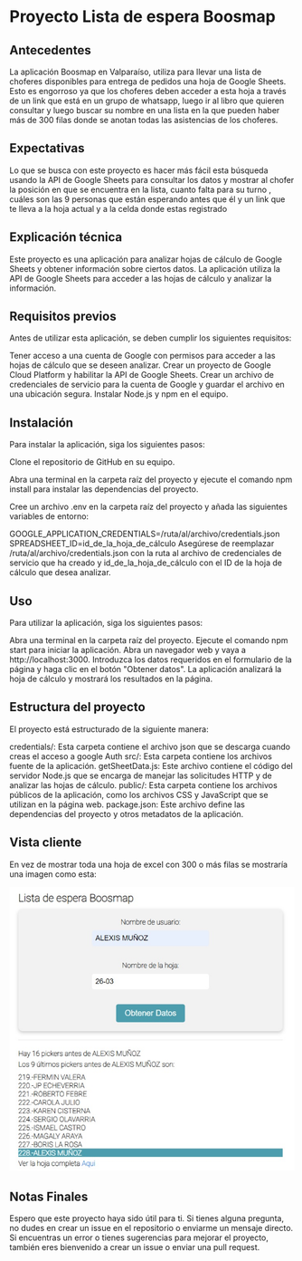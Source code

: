 # Proyecto Lista de espera Boosmap

## Antecedentes

La aplicación Boosmap en Valparaíso, utiliza para llevar una lista de choferes disponibles para entrega de pedidos una hoja de Google Sheets. Esto es engorroso ya que los
choferes deben acceder a esta hoja a través de un link que está en un grupo de whatsapp, luego ir al libro que quieren consultar y luego buscar su nombre en una lista en la que pueden haber más de 300 filas donde se anotan todas las asistencias de los choferes.

## Expectativas

Lo que se busca con este proyecto es hacer más fácil esta búsqueda usando la API de Google Sheets para consultar los datos y mostrar al chofer la posición en que se encuentra en la lista, cuanto falta para su turno , cuáles son las 9 personas que están esperando antes que él y un link que te lleva a la hoja actual y a la celda donde estas registrado

## Explicación técnica

Este proyecto es una aplicación para analizar hojas de cálculo de Google Sheets y obtener información sobre ciertos datos. La aplicación utiliza la API de Google Sheets para acceder a las hojas de cálculo y analizar la información.

## Requisitos previos

Antes de utilizar esta aplicación, se deben cumplir los siguientes requisitos:

Tener acceso a una cuenta de Google con permisos para acceder a las hojas de cálculo que se deseen analizar.
Crear un proyecto de Google Cloud Platform y habilitar la API de Google Sheets.
Crear un archivo de credenciales de servicio para la cuenta de Google y guardar el archivo en una ubicación segura.
Instalar Node.js y npm en el equipo.

## Instalación

Para instalar la aplicación, siga los siguientes pasos:

Clone el repositorio de GitHub en su equipo.

Abra una terminal en la carpeta raíz del proyecto y ejecute el comando npm install para instalar las dependencias del proyecto.

Cree un archivo .env en la carpeta raíz del proyecto y añada las siguientes variables de entorno:

GOOGLE_APPLICATION_CREDENTIALS=/ruta/al/archivo/credentials.json
SPREADSHEET_ID=id_de_la_hoja_de_cálculo
Asegúrese de reemplazar /ruta/al/archivo/credentials.json con la ruta al archivo de credenciales de servicio que ha creado y id_de_la_hoja_de_cálculo con el ID de la hoja de cálculo que desea analizar.

## Uso

Para utilizar la aplicación, siga los siguientes pasos:

Abra una terminal en la carpeta raíz del proyecto.
Ejecute el comando npm start para iniciar la aplicación.
Abra un navegador web y vaya a http://localhost:3000.
Introduzca los datos requeridos en el formulario de la página y haga clic en el botón "Obtener datos".
La aplicación analizará la hoja de cálculo y mostrará los resultados en la página.

## Estructura del proyecto

El proyecto está estructurado de la siguiente manera:

credentials/: Esta carpeta contiene el archivo json que se descarga cuando creas el acceso a google Auth
src/: Esta carpeta contiene los archivos fuente de la aplicación.
getSheetData.js: Este archivo contiene el código del servidor Node.js que se encarga de manejar las solicitudes HTTP y de analizar las hojas de cálculo.
public/: Esta carpeta contiene los archivos públicos de la aplicación, como los archivos CSS y JavaScript que se utilizan en la página web.
package.json: Este archivo define las dependencias del proyecto y otros metadatos de la aplicación.

## Vista cliente

En vez de mostrar toda una hoja de excel con 300 o más filas se mostraría una imagen como esta:

![Vista Cliente](/readme_img/vista_cliente.jpg)

## Notas Finales

Espero que este proyecto haya sido útil para ti. Si tienes alguna pregunta, no dudes en crear un issue en el repositorio o enviarme un mensaje directo. Si encuentras un error o tienes sugerencias para mejorar el proyecto, también eres bienvenido a crear un issue o enviar una pull request.
